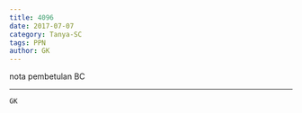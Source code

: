 ```yaml
---
title: 4096
date: 2017-07-07
category: Tanya-SC
tags: PPN
author: GK
---
```


nota pembetulan BC

---



`GK`
